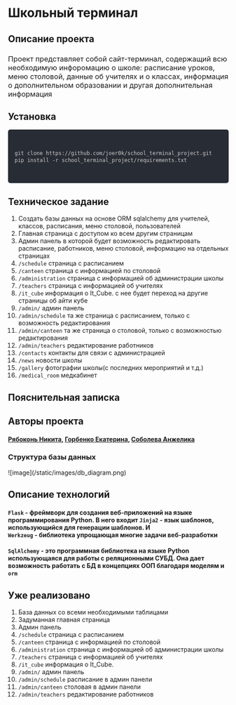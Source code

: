 <style>
.h1 {
    text-align: center;
}
.h3 {
    font-weight: normal;
}
.code-block {
            background-color: #282c34;
            color: #ccc;
            padding: 15px;
            border-radius: 5px;
            position: relative;
        }

</style>
<h1>Школьный терминал</h1>
<h2>Описание проекта</h2>
<h3 style="font-weight: normal">Проект представляет собой сайт-терминал, содержащий всю необходимую инфоромацию о школе: расписание уроков, меню столовой,
данные об учителях и о классах, информация о дополнительном образовании и другая дополнительная информация</h3>
<h2>Установка</h2>
    <div class="code-block">
        <pre id="code" style="background-color: #282c34"><code>
git clone https://github.com/joer0k/school_terminal_project.git 
pip install -r school_terminal_project/requirements.txt
        </code></pre>
    </div>
<h2>Техническое задание</h2>
<ol style="font-size: 14px">
    <li>Создать базы данных на основе ORM sqlalchemy для учителей, классов, расписания, меню столовой, пользователей</li>
    <li>Главная страница с доступом ко всем другим страницам</li>
    <li>Админ панель в которой будет возможность редактировать расписание, работников, меню столовой, информацию на отдельных страницах</li>
    <li><a><code>/schedule</code></a> страница с расписанием</li>
    <li><a><code>/canteen</code></a> страница с информацией по столовой</li>
    <li><a><code>/administration</code></a> страница с информацией об администрации школы</li>
    <li><a><code>/teachers</code></a> страница с информацией об учителях</li>
    <li><a><code>/it_cube</code></a> информация о It_Cube. с нее будет переход на другие страницы об айти кубе</li>
    <li><a><code>/admin/</code></a> админ панель</li>
    <li><a><code>/admin/schedule</code></a> та же страница с расписанием, только с возможность редактирования</li>
    <li><a><code>/admin/canteen</code></a> та же страница о столовой, только с возможностью редактирования</li>
    <li><a><code>/admin/teachers</code></a> редактирование работников</li>
    <li><a><code>/contacts</code></a> контакты для связи с администрацией</li>
    <li><a><code>/news</code></a> новости школы</li>
    <li><a><code>/gallery</code></a> фотографии школы(с последних мероприятий и т.д.)</li>
    <li><a><code>/medical_room</code></a> медкабинет</li>
</ol>


<h2>Пояснительная записка</h2>
<h2>Авторы проекта</h2>
<h4>
<a href='https://github.com/joer0k'>Рябоконь Никита</a>, <a href='https://github.com/Katja19999'>Горбенко
Екатерина</a>, <a href='https://github.com/AnzhelicaS'>Соболева Анжелика</a>
</h4>
<h3>Структура базы данных</h3>
![image](/static/images/db_diagram.png)
<h2>Описание технологий</h2>
<h4><a><code>Flask</code></a> - фреймворк для создания веб-приложений на языке программирования Python. В него
входит <a><code>Jinja2</code></a> - язык шаблонов, использующийся для генерации шаблонов. И <a><code>
Werkzeug</code></a> - библиотека упрощающая многие задачи веб-разработки</h2>
<h4><a><code>SqlAlchemy</a></code> - это программная библиотека на языке Python использующаяся для работы с реляционными
СУБД. Она дает возможность работать с БД в концепциях ООП благодаря моделям и <a><code>orm</code></a></h4>

<h2>Уже реализовано</h2>
<ol>
    <li>База данных со всеми необходимыми таблицами</li>
    <li>Задуманная главная страница</li>
    <li>Админ панель</li>
    <li><a><code>/schedule</code></a> страница с расписанием</li>
    <li><a><code>/canteen</code></a> страница с информацией по столовой</li>
    <li><a><code>/administration</code></a> страница с информацией об администрации школы</li>
    <li><a><code>/teachers</code></a> страница с информацией об учителях</li>
    <li><a><code>/it_cube</code></a> информация о It_Cube.</li>
    <li><a><code>/admin/</code></a> админ панель</li>
    <li><a><code>/admin/schedule</code></a> расписание в админ панели</li>
    <li><a><code>/admin/canteen</code></a> столовая в админ панели</li>
    <li><a><code>/admin/teachers</code></a> редактирование работников</li>
</ol>